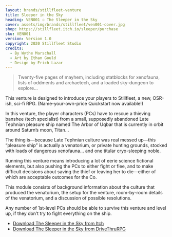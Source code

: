 ```yaml
---
layout: brands/stillfleet-venture
title: Sleeper in the Sky
heading: VEN001 ☉ The Sleeper in the Sky
cover: assets/img/brands/stillfleet/ven001-cover.jpg
shop: https://stillfleet.itch.io/sleeper/purchase
sku: VEN001
version: Version 1.0
copyright: 2020 Stillfleet Studio
credits:
  - By Wythe Marschall
  - Art by Ethan Gould
  - Design by Erich Lazar
---
```


> Twenty-five pages of mayhem, including statblocks for xenofauna, lists of oddments and archaetech, and a loaded sky-dungeon to explore...

This venture is designed to introduce your players to Stillfleet, a new, OSR-ish, sci-fi RPG. (Name-your-own-price Quickstart now available!)

In this venture, the player characters (PCs) have to rescue a thieving banshee (tech specialist) from a small, supposedly abandoned Late Tephnian pleasure ship named The Arbor of Uqbar that is currently in orbit around Saturn’s moon, Titan...

The thing is—because Late Tephnian culture was real messed up—this “pleasure ship” is actually a venatorium, or private hunting grounds, stocked with loads of dangerous xenofauna... and one titular cryo-sleeping noble.

Running this venture means introducing a lot of eerie science fictional elements, but also pushing the PCs to either fight or flee, and to make difficult decisions about saving the thief or leaving her to die—either of which are acceptable outcomes for the Co.

This module consists of background information about the culture that produced the venatorium, the setup for the venture, room-by-room details of the venatorium, and a discussion of possible resolutions.

Any number of 1st-level PCs should be able to survive this venture and level up, if they don’t try to fight everything on the ship. 

- [Download The Sleeper in the Sky from Itch](https://stillfleet.itch.io/sleeper)
- [Download The Sleeper in the Sky from DriveThruRPG](https://www.drivethrurpg.com/product/346559/Stillfleet-Venture-001--The-Sleeper-in-the-Sky)
